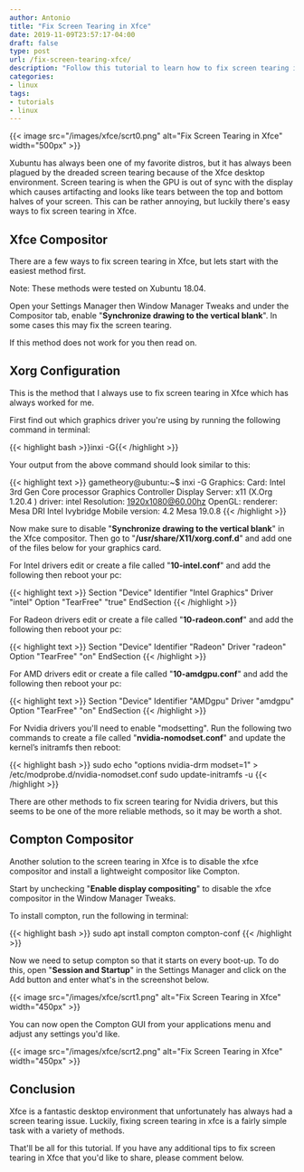 ```yaml
---
author: Antonio
title: "Fix Screen Tearing in Xfce"
date: 2019-11-09T23:57:17-04:00
draft: false
type: post
url: /fix-screen-tearing-xfce/
description: "Follow this tutorial to learn how to fix screen tearing in Xfce. We will show you a few simple ways to fix screen tearing in the Xfce desktop environment for Intel, AMD, and Nvidia drivers."
categories:
- linux
tags:
- tutorials
- linux
---
```


{{< image src="/images/xfce/scrt0.png" alt="Fix Screen Tearing in Xfce" width="500px" >}}

Xubuntu has always been one of my favorite distros, but it has always been plagued by the dreaded screen tearing because of the Xfce desktop environment. Screen tearing is when the GPU is out of sync with the display which causes artifacting and looks like tears between the top and bottom halves of your screen. This can be rather annoying, but luckily there's easy ways to fix screen tearing in Xfce.

<!--more-->

## **Xfce Compositor**

There are a few ways to fix screen tearing in Xfce, but lets start with the easiest method first.

Note: These methods were tested on Xubuntu 18.04.

Open your Settings Manager then Window Manager Tweaks and under the Compositor tab, enable "**Synchronize drawing to the vertical blank**". In some cases this may fix the screen tearing.

If this method does not work for you then read on.

## **Xorg Configuration**

This is the method that I always use to fix screen tearing in Xfce which has always worked for me.

First find out which graphics driver you're using by running the following command in terminal:

{{< highlight bash >}}inxi -G{{< /highlight >}}

Your output from the above command should look similar to this:

{{< highlight text >}}
gametheory@ubuntu:~$ inxi -G
Graphics:  Card: Intel 3rd Gen Core processor Graphics Controller
           Display Server: x11 (X.Org 1.20.4 ) driver: intel
           Resolution: 1920x1080@60.00hz
           OpenGL: renderer: Mesa DRI Intel Ivybridge Mobile
           version: 4.2 Mesa 19.0.8
{{< /highlight >}}

Now make sure to disable "**Synchronize drawing to the vertical blank**" in the Xfce compositor. Then go to "**/usr/share/X11/xorg.conf.d**" and add one of the files below for your graphics card.

<!--adsense-->

For Intel drivers edit or create a file called "**10-intel.conf**" and add the following then reboot your pc:

{{< highlight text >}}
Section "Device"
  Identifier  "Intel Graphics"
  Driver      "intel"
  Option "TearFree" "true"
EndSection
{{< /highlight >}}

For Radeon drivers edit or create a file called "**10-radeon.conf**" and add the following then reboot your pc:

{{< highlight text >}}
Section "Device"
  Identifier "Radeon"
  Driver "radeon"
  Option "TearFree" "on"
EndSection
{{< /highlight >}}

For AMD drivers edit or create a file called "**10-amdgpu.conf**" and add the following then reboot your pc:

{{< highlight text >}}
Section "Device"
  Identifier "AMDgpu"
  Driver "amdgpu"
  Option "TearFree" "on"
EndSection
{{< /highlight >}}

For Nvidia drivers you'll need to enable "modsetting". Run the following two commands to create a file called "**nvidia-nomodset.conf**" and update the kernel’s initramfs then reboot:

{{< highlight bash >}}
sudo echo "options nvidia-drm modset=1" > /etc/modprobe.d/nvidia-nomodset.conf
sudo update-initramfs -u
{{< /highlight >}}

There are other methods to fix screen tearing for Nvidia drivers, but this seems to be one of the more reliable methods, so it may be worth a shot.

## **Compton Compositor**

Another solution to the screen tearing in Xfce is to disable the xfce compositor and install a lightweight compositor like Compton.

Start by unchecking "**Enable display compositing**" to disable the xfce compositor in the Window Manager Tweaks.

To install compton, run the following in terminal:

{{< highlight bash >}}
sudo apt install compton compton-conf
{{< /highlight >}}

Now we need to setup compton so that it starts on every boot-up. To do this, open "**Session and Startup**" in the Settings Manager and click on the Add button and enter what's in the screenshot below.

{{< image src="/images/xfce/scrt1.png" alt="Fix Screen Tearing in Xfce" width="450px" >}}

You can now open the Compton GUI from your applications menu and adjust any settings you'd like.

{{< image src="/images/xfce/scrt2.png" alt="Fix Screen Tearing in Xfce" width="450px" >}}

## **Conclusion**

Xfce is a fantastic desktop environment that unfortunately has always had a screen tearing issue. Luckily, fixing screen tearing in xfce is a fairly simple task with a variety of methods.

That'll be all for this tutorial. If you have any additional tips to fix screen tearing in Xfce that you'd like to share, please comment below.
